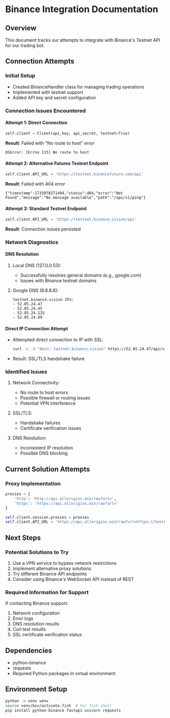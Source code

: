 # Binance Integration Documentation

## Overview
This document tracks our attempts to integrate with Binance's Testnet API for our trading bot.

## Connection Attempts

### Initial Setup
- Created BinanceHandler class for managing trading operations
- Implemented with testnet support
- Added API key and secret configuration

### Connection Issues Encountered

#### Attempt 1: Direct Connection
```python
self.client = Client(api_key, api_secret, testnet=True)
```
**Result**: Failed with "No route to host" error
```
OSError: [Errno 113] No route to host
```

#### Attempt 2: Alternative Futures Testnet Endpoint
```python
self.client.API_URL = 'https://testnet.binancefuture.com/api'
```
**Result**: Failed with 404 error
```
{"timestamp":1733078271494,"status":404,"error":"Not Found","message":"No message available","path":"/api/v1/ping"}
```

#### Attempt 3: Standard Testnet Endpoint
```python
self.client.API_URL = 'https://testnet.binance.vision/api'
```
**Result**: Connection issues persisted

### Network Diagnostics

#### DNS Resolution
1. Local DNS (127.0.0.53):
   - Successfully resolves general domains (e.g., google.com)
   - Issues with Binance testnet domains

2. Google DNS (8.8.8.8):
   ```
   testnet.binance.vision IPs:
   - 52.85.24.47
   - 52.85.24.45
   - 52.85.24.125
   - 52.85.24.89
   ```

#### Direct IP Connection Attempt
- Attempted direct connection to IP with SSL:
  ```bash
  curl -v -H "Host: testnet.binance.vision" https://52.85.24.47/api/v3/ping
  ```
- Result: SSL/TLS handshake failure

### Identified Issues
1. Network Connectivity:
   - No route to host errors
   - Possible firewall or routing issues
   - Potential VPN interference

2. SSL/TLS:
   - Handshake failures
   - Certificate verification issues

3. DNS Resolution:
   - Inconsistent IP resolution
   - Possible DNS blocking

## Current Solution Attempts

### Proxy Implementation
```python
proxies = {
    'http': 'http://api.allorigins.win/raw?url=',
    'https': 'https://api.allorigins.win/raw?url='
}

self.client.session.proxies = proxies
self.client.API_URL = 'https://api.allorigins.win/raw?url=https://testnet.binance.vision/api'
```

## Next Steps

### Potential Solutions to Try
1. Use a VPN service to bypass network restrictions
2. Implement alternative proxy solutions
3. Try different Binance API endpoints
4. Consider using Binance's WebSocket API instead of REST

### Required Information for Support
If contacting Binance support:
1. Network configuration
2. Error logs
3. DNS resolution results
4. Curl test results
5. SSL certificate verification status

## Dependencies
- python-binance
- requests
- Required Python packages in virtual environment

## Environment Setup
```bash
python -m venv venv
source venv/bin/activate.fish  # For fish shell
pip install python-binance fastapi uvicorn requests
```
